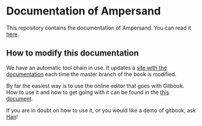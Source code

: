 # Documentation of Ampersand

This repository contains the documentation of Ampersand. You can read it [here](https://ampersandtarski.gitbook.io/documentation).

## How to modify this documentation

We have an automatic tool chain in use. It updates a [site with the documentation](https://www.gitbook.com/book/ampersandtarski/documentation) each time the master branch of the book is modified.

By far the easiest way is to use the online editor that goes with Gitbook. How to use it and how to get going with it can be found in the [this document](https://www.gitbook.com/book/ampersandtarski/the-tools-we-use-for-ampersand).

If you are in doubt on how to use it, or you would like a demo of gitbook, ask [Han](mailto://han.joosten.han@gmail.com)!

